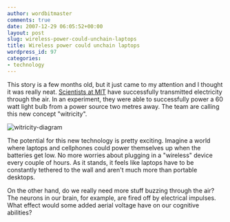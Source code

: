 ```yaml
---
author: wordbitmaster
comments: true
date: 2007-12-29 06:05:52+00:00
layout: post
slug: wireless-power-could-unchain-laptops
title: Wireless power could unchain laptops
wordpress_id: 97
categories:
- technology
---
```


This story is a few months old, but it just came to my attention and I thought it was really neat. [Scientists at MIT](http://web.mit.edu/newsoffice/2007/wireless-0607.html) have successfully transmitted electricity through the air. In an experiment, they were able to successfully power a 60 watt light bulb from a power source two metres away. The team are calling this new concept "witricity".

 

![witricity-diagram](http://wordbit.freehostia.com/wp-content/uploads/2007/12/witricity-diagram.jpg)

 

The potential for this new technology is pretty exciting. Imagine a world where laptops and cellphones could power themselves up when the batteries get low. No more worries about plugging in a "wireless" device every couple of hours. As it stands, it feels like laptops have to be constantly tethered to the wall and aren't much more than portable desktops. 

 

On the other hand, do we really need more stuff buzzing through the air? The neurons in our brain, for example, are fired off by electrical impulses. What effect would some added aerial voltage have on our cognitive abilities?
